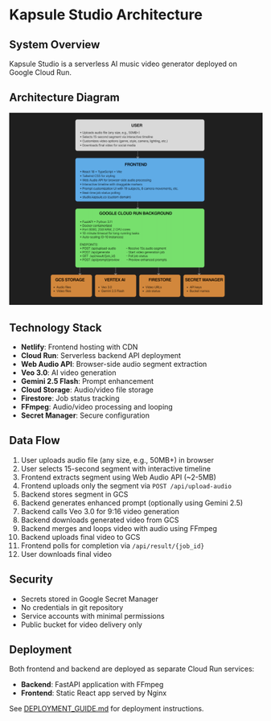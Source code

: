# Kapsule Studio Architecture

## System Overview

Kapsule Studio is a serverless AI music video generator deployed on Google Cloud Run.

## Architecture Diagram


![Architecture Diagram](architecture-diagram.png)

## Technology Stack

- **Netlify**: Frontend hosting with CDN
- **Cloud Run**: Serverless backend API deployment
- **Web Audio API**: Browser-side audio segment extraction
- **Veo 3.0**: AI video generation
- **Gemini 2.5 Flash**: Prompt enhancement
- **Cloud Storage**: Audio/video file storage
- **Firestore**: Job status tracking
- **FFmpeg**: Audio/video processing and looping
- **Secret Manager**: Secure configuration

## Data Flow

1. User uploads audio file (any size, e.g., 50MB+) in browser
2. User selects 15-second segment with interactive timeline
3. Frontend extracts segment using Web Audio API (~2-5MB)
4. Frontend uploads only the segment via `POST /api/upload-audio`
5. Backend stores segment in GCS
6. Backend generates enhanced prompt (optionally using Gemini 2.5)
7. Backend calls Veo 3.0 for 9:16 video generation
8. Backend downloads generated video from GCS
9. Backend merges and loops video with audio using FFmpeg
10. Backend uploads final video to GCS
11. Frontend polls for completion via `/api/result/{job_id}`
12. User downloads final video

## Security

- Secrets stored in Google Secret Manager
- No credentials in git repository
- Service accounts with minimal permissions
- Public bucket for video delivery only

## Deployment

Both frontend and backend are deployed as separate Cloud Run services:
- **Backend**: FastAPI application with FFmpeg
- **Frontend**: Static React app served by Nginx

See [DEPLOYMENT_GUIDE.md](DEPLOYMENT_GUIDE.md) for deployment instructions.
